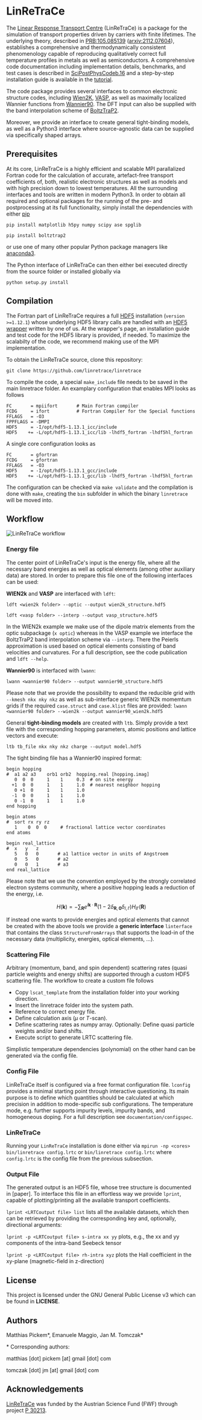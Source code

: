 # LinReTraCe
<!-- [<img src="https://github.com/LinReTraCe/LinReTraCe/blob/release/documentation/logo.png?raw=true" width="196" height="196">](https://sites.google.com/view/tomczak-group/projects/linretrace) -->

The [Linear Response Transport Centre](https://sites.google.com/view/tomczak-group/projects/linretrace) (LinReTraCe) is a package for the simulation of transport properties driven by carriers with finite lifetimes. The underlying theory, described in [PRB:105.085139](https://journals.aps.org/prb/abstract/10.1103/PhysRevB.105.085139) ([arxiv:2112.07604](https://arxiv.org/abs/2112.07604)), establishes a comprehensive and thermodynamically consistent phenomenology capable of reproducing qualitatively correct full temperature profiles in metals as well as semiconductors. A comprehensive code documentation including implementation details, benchmarks, and test cases is described in [SciPostPhysCodeb.16](https://scipost.org/10.21468/SciPostPhysCodeb.16)
and a step-by-step installation guide is available in the [tutorial](https://github.com/LinReTraCe/LinReTraCe/blob/release/documentation/tutorial.pdf).

The code package provides several interfaces to common electronic structure codes, including [Wien2K](http://susi.theochem.tuwien.ac.at), [VASP](https://vasp.at), as well as maximally localized Wannier functions from [Wannier90](http://www.wannier.org). The DFT input can also be supplied with the band interpolation scheme of [BoltzTraP2](https://gitlab.com/sousaw/BoltzTraP2).

Moreover, we provide an interface to create general tight-binding models, as well as a Python3 interface where source-agnostic data can be supplied via specifically shaped arrays.

## Prerequisites

At its core, LinReTraCe is a highly efficient and scalable MPI parallalized Fortran code for the calculation of accurate, artefact-free transport coefficients of, both, realistic electronic structures as well as models and with high precision down to lowest temperatures. All the surrounding interfaces and tools are written in modern Python3.
In order to obtain all required and optional packages for the running of the pre- and postprocessing at its full functionality, simply install the dependencies with either [pip](https://pypi.org/project/pip/)

`pip install matplotlib h5py numpy scipy ase spglib`

`pip install boltztrap2`

or use one of many other popular Python package managers like [anaconda3](https://www.anaconda.com).

The Python interface of LinReTraCe can then either bei executed directly from the source folder or installed globally via

`python setup.py install`

## Compilation

The Fortran part of LinReTraCe requires a full [HDF5](https://www.hdfgroup.org/solutions/hdf5/) installation (`version >=1.12.1`) whose underlying HDF5 library calls are handled with an [HDF5 wrapper](https://github.com/linretrace/hdf5_wrapper) written by one of us. At the wrapper's page, an installation guide and test code for the HDF5 library is provided, if needed. To maximize the scalabilty of the code, we recommend making use of the MPI implementation.

To obtain the LinReTraCe source, clone this repository:

`git clone https://github.com/linretrace/linretrace`

To compile the code, a special `make_include` file needs to be saved in the main linretrace folder. An examplary configuration that enables MPI looks as follows
```
FC       = mpiifort       # Main Fortran compiler
FCDG     = ifort          # Fortran Compiler for the Special functions
FFLAGS   = -O3
FPPFLAGS = -DMPI
HDF5     = -I/opt/hdf5-1.13.1_icc/include
HDF5    += -L/opt/hdf5-1.13.1_icc/lib -lhdf5_fortran -lhdf5hl_fortran
```
A single core configuration looks as
```
FC       = gfortran
FCDG     = gfortran
FFLAGS   = -O3
HDF5     = -I/opt/hdf5-1.13.1_gcc/include
HDF5    += -L/opt/hdf5-1.13.1_gcc/lib -lhdf5_fortran -lhdf5hl_fortran
```
The configuration can be checked via `make validate` and the compilation is done with `make`, creating the `bin` subfolder in which the binary `linretrace` will be moved into.

## Workflow
![LinReTraCe workflow](https://github.com/LinReTraCe/LinReTraCe/blob/release/documentation/flowchart.png?raw=true "LinReTraCe workflow")

### Energy file
The center point of LinReTraCe's input is the energy file, where all the necessary band energies as well as optical elements (among other auxiliary data) are stored. In order to prepare this file one of the following interfaces can be used:

**WIEN2k** and **VASP** are interfaced with `ldft`:

`ldft <wien2k folder> --optic --output wien2k_structure.hdf5`

`ldft <vasp folder> --interp --output vasp_structure.hdf5`

In the WIEN2k example we make use of the dipole matrix elements from the optic subpackage (`x optic`) whereas in the VASP example we interface the BoltzTraP2 band interpolation scheme via `--interp`. There the Peierls approximation is used based on optical elements consisting of band velocities and curvatures. For a full description, see the code publication and `ldft --help`.

**Wannier90** is interfaced with `lwann`:

`lwann <wannier90 folder> --output wannier90_structure.hdf5`

Please note that we provide the possibility to expand the reducible grid with `--kmesh nkx nky nkz` as well as sub-interface generic WIEN2k momemtum grids if the required `case.struct` and `case.klist` files are provided:
`lwann <wannier90 folder> --wien2k --output wannier90_wien2k.hdf5`

General **tight-binding models** are created with `ltb`. Simply provide a text file with the corresponding hopping parameters, atomic positions and lattice vectors and execute:

`ltb tb_file nkx nky nkz charge --output model.hdf5`

The tight binding file has a Wannier90 inspired format:
```
begin hopping
#  a1 a2 a3    orb1 orb2  hopping.real [hopping.imag]
   0  0  0     1    1     0.3  # on site energy
  +1  0  0     1    1     1.0  # nearest neighbor hopping
   0 +1  0     1    1     1.0
  -1  0  0     1    1     1.0
   0 -1  0     1    1     1.0
end hopping

begin atoms
#  sort rx ry rz
   1    0  0  0     # fractional lattice vector coordinates
end atoms

begin real_lattice
#  x   y   z
   5   0   0       # a1 lattice vector in units of Angstroem
   0   5   0       # a2
   0   0   1       # a3
end real_lattice
```
Please note that we use the convention employed by the strongly correlated electron systems community, where a positive hopping leads a reduction of the energy, i.e.

$$ H(\mathbf{k}) = -\sum_\mathbf{R} e^{i\mathbf{k}\cdot\mathbf{R}} (1-2\delta_{\mathbf{R},\mathbf{0}}\delta_{l,l'}) H_{ll'}(\mathbf{R}) $$

If instead one wants to provide energies and optical elements that cannot be created with the above tools we provide a **generic interface** `linterface` that contains the class `StructureFromArrays` that supports the load-in of the necessary data (multiplicity, energies, optical elements, ...).

### Scattering File
Arbitrary (momentum, band, and spin dependent) scattering rates (quasi particle weights and energy shifts) are supported through a custom HDF5 scattering file. The workflow to create a custom file follows
- Copy `lscat_template` from the installation folder into your working direction.
- Insert the linretrace folder into the system path.
- Reference to correct energy file.
- Define calculation axis ($\mu$ or $T$-scan).
- Define scattering rates as numpy array.
Optionally: Define quasi particle weights and/or band shifts.
- Execute script to generate LRTC scattering file.

Simplistic temperature dependencies (polynomial) on the other hand can be generated via the config file.
### Config File
LinReTraCe itself is configured via a free format configuration file. `lconfig` provides a minimal starting point through interactive questioning. Its main purpose is to define which quantities should be calculated at which precision in addition to mode-specific sub configurations. The temperature mode, e.g. further supports impurity levels, impurity bands, and homogeneous doping. For a full description see `documentation/configspec`.
### LinReTraCe
Running your `LinReTraCe` installation is done either via
`mpirun -np <cores> bin/linretrace config.lrtc`
or
`bin/linretrace config.lrtc`
where `config.lrtc` is the config file from the previous subsection.

### Output File
The generated output is an HDF5 file, whose tree structure is documented in [paper]. To interface this file in an effortless way we provide `lprint`, capable of plotting/printing all the available transport coefficients.

`lprint <LRTCoutput file> list`
lists all the available datasets, which then can be retrieved by providing the corresponding key and, optionally, directional arguments:

`lprint -p <LRTCoutput file> s-intra xx yy`
plots, e.g., the xx and yy components of the intra-band Seebeck tensor

`lprint -p <LRTCoutput file> rh-intra xyz`
plots the Hall coefficient in the xy-plane (magnetic-field in z-direction)
## License
This project is licensed under the GNU General Public License v3 which can be found in **LICENSE**.


## Authors
Matthias Pickem\*, Emanuele Maggio, Jan M. Tomczak\*

\* Corresponding authors:

matthias [dot] pickem [at] gmail [dot] com

tomczak [dot] jm [at] gmail [dot] com

## Acknowledgements
[LinReTraCe](https://sites.google.com/view/tomczak-group/projects/linretrace) was funded by the Austrian Science Fund (FWF) through project [P 30213](https://pf.fwf.ac.at/de/wissenschaft-konkret/project-finder/40827).

